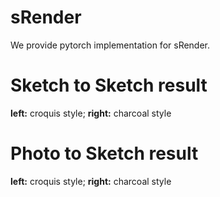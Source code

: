 # sRender
We provide pytorch implementation for sRender.
# Sketch to Sketch result 
**left:** croquis style; **right:** charcoal style
# Photo to Sketch result
**left:** croquis style; **right:** charcoal style

